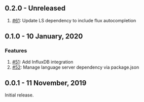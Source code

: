 ## 0.2.0 - Unreleased
1. [#61](https://github.com/influxdata/vsflux/pull/61): Update LS dependency to include flux autocompletion

## 0.1.0 - 10 January, 2020
### Features
1. [#51](https://github.com/influxdata/vsflux/pull/51): Add InfluxDB integration
1. [#52](https://github.com/influxdata/vsflux/pull/52): Manage language server dependency via package.json

## 0.0.1 - 11 November, 2019

Initial release.
